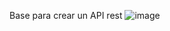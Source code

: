 Base para crear un API rest
![image](https://github.com/williampl89/rest-server-base/assets/127432402/b8cf2dc2-aa1b-4e8d-b395-664659dc53d2)
